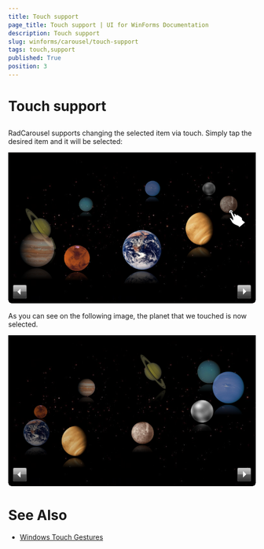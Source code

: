```yaml
---
title: Touch support
page_title: Touch support | UI for WinForms Documentation
description: Touch support
slug: winforms/carousel/touch-support
tags: touch,support
published: True
position: 3
---
```


# Touch support



## 

RadCarousel supports changing the selected item via touch. Simply tap the desired item and it will be selected:

![carousel-touch-support 001](images/carousel-touch-support001.png)

As you can see on the following image, the planet that we touched is now selected.

![carousel-touch-support 002](images/carousel-touch-support002.png)

# See Also

 * [Windows Touch Gestures](http://msdn.microsoft.com/en-us/library/windows/desktop/dd940543(v=vs.85).aspx)
